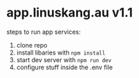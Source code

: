 # app.linuskang.au v1.1

steps to run app services:

1. clone repo
2. install libaries with ``npm install``
3. start dev server with ``npm run dev``
4. configure stuff inside the .env file
